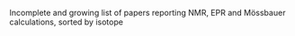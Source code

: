 Incomplete and growing list of papers reporting NMR, EPR and Mössbauer calculations, sorted by isotope


